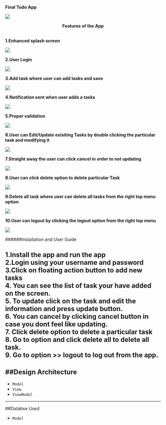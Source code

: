 
<b>Final Todo App</b><br>

![](app/src/main/res/drawable/todoapp.gif)

<center><b>Features of the App</b></center><br>

<b>1.Enhanced splash screen</b><br>

![](app/src/main/res/drawable/screen.jpg)

<b>2.User Login</b><br>

![](app/src/main/res/drawable/login.gif)

<b>3.Add task where user can add tasks and save</b><br>

![](app/src/main/res/drawable/addtasks.gif)

<b>4.Notification sent when user adds a tasks</b><br>

![](app/src/main/res/drawable/notification.gif)

<b>5.Proper validation</b><br>

![](app/src/main/res/drawable/propervalidation.gif)

<b>6.User can Edit/Update exisiting Tasks by double clicking the particular task and modifying it</b><br>

![](app/src/main/res/drawable/update.gif)

<b>7.Straight away the user can click cancel in order to not updating</b><br> 

![](app/src/main/res/drawable/cancel.gif)

<b>8.User can click delete option to delete particular Task</b><br>

![](app/src/main/res/drawable/delete.gif)

<b>9.Delete all task where user can delete all tasks from the right top menu option</b><br>

![](app/src/main/res/drawable/deleteall.gif)

<b>10.User can logout by clicking the logout option from the right top menu</b><br>

![](app/src/main/res/drawable/logout.gif)



######Installation and User Guide<br>

1.Install the app and run the app<br>
2.Login using your username and password<br>
3.Click on floating action button to add new tasks<br>
4. You can see the list of task your have added on the screen.<br>
5. To update click on the task and edit the information and press update button.<br>
6. You can cancel by clicking cancel button in case you dont feel like updating.<br>
7. Click delete option to delete a particular task<br>
8. Go to option and click delete all to delete all task.<br>
9. Go to option >> logout to log out from the app.<br>
---
##Design Architecture
---
* `Model`  <br>
* `View`  <br>
* `ViewModel`  <br>
---

##Databse Used
* `Model`
